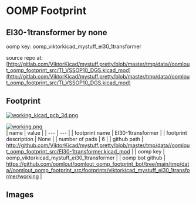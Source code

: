 # OOMP Footprint  
## EI30-1transformer  by none  
  
oomp key: oomp_viktorkicad_mystuff_ei30_1transformer  
  
source repo at: [http://gitlab.com/ViktorKicad/mystuff.pretty/blob/master/tmp/data//oomlout_oomp_footprint_src/TI_VSSOP10_DGS.kicad_mod](http://gitlab.com/ViktorKicad/mystuff.pretty/blob/master/tmp/data//oomlout_oomp_footprint_src/TI_VSSOP10_DGS.kicad_mod)  
## Footprint  
  
[![working_kicad_pcb_3d.png](working_kicad_pcb_3d_600.png)](working_kicad_pcb_3d.png)  
  
[![working.png](working_600.png)](working.png)  
| name | value | 
| --- | --- | 
| footprint name | EI30-1transformer | 
| footprint description | None | 
| number of pads | 6 | 
| github path | http://github.com/ViktorKicad/mystuff.pretty/blob/master/tmp/data//oomlout_oomp_footprint_src/EI30-1transformer.kicad_mod | 
| oomp key | oomp_viktorkicad_mystuff_ei30_1transformer | 
| oomp bot github | https://github.com/oomlout/oomlout_oomp_footprint_bot/tree/main/tmp/data//oomlout_oomp_footprint_src/footprints/viktorkicad_mystuff_ei30_1transformer/working | 
## Images  
